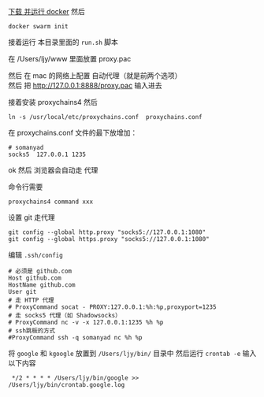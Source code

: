 [下载 并运行 docker](https://www.docker.com/products/docker-desktop)
然后 

    docker swarm init
    
接着运行 本目录里面的 `run.sh` 脚本

在 /Users/ljy/www 里面放置 proxy.pac

然后 在 mac 的网络上配置 自动代理（就是前两个选项）  
然后 把 http://127.0.0.1:8888/proxy.pac 输入进去

接着安装 proxychains4
然后 

    ln -s /usr/local/etc/proxychains.conf  proxychains.conf

在 proxychains.conf 文件的最下放增加：

    # somanyad
    socks5  127.0.0.1 1235


ok 然后 浏览器会自动走 代理

命令行需要
    
    proxychains4 command xxx
    
设置 git 走代理

    git config --global http.proxy "socks5://127.0.0.1:1080"
    git config --global https.proxy "socks5://127.0.0.1:1080"
    
编辑 `.ssh/config`

    # 必须是 github.com
    Host github.com
    HostName github.com
    User git
    # 走 HTTP 代理
    # ProxyCommand socat - PROXY:127.0.0.1:%h:%p,proxyport=1235
    # 走 socks5 代理（如 Shadowsocks）
    # ProxyCommand nc -v -x 127.0.0.1:1235 %h %p
    # ssh跳板的方式
    #ProxyCommand ssh -q somanyad nc %h %p
    

将 `google` 和 `kgoogle` 放置到 `/Users/ljy/bin/` 目录中
然后运行 `crontab -e` 输入以下内容

     */2 * * * * /Users/ljy/bin/google >> /Users/ljy/bin/crontab.google.log
     
           
